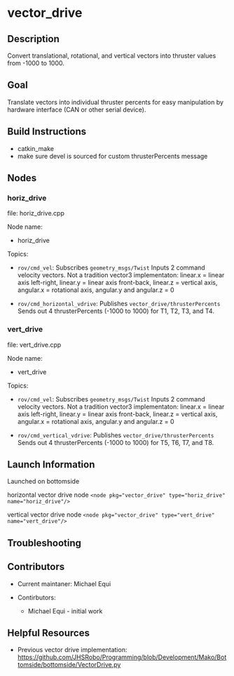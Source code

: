 # vector_drive

## Description

Convert translational, rotational, and vertical vectors into thruster values from -1000 to 1000. 

## Goal 

Translate vectors into individual thruster percents for easy manipulation by hardware interface (CAN or other serial device).

## Build Instructions 

* catkin_make
* make sure devel is sourced for custom thrusterPercents message

## Nodes

### horiz_drive

file: horiz_drive.cpp

Node name:
* horiz_drive

Topics:

* `rov/cmd_vel`:
  Subscribes `geometry_msgs/Twist` Inputs 2 command velocity vectors. Not a tradition vector3 implementaton: linear.x = linear axis left-right, linear.y = linear axis front-back, linear.z = vertical axis, angular.x = rotational axis, angular.y and angular.z = 0
  
* `rov/cmd_horizontal_vdrive`:
  Publishes `vector_drive/thrusterPercents` Sends out 4 thrusterPercents (-1000 to 1000) for T1, T2, T3, and T4.


### vert_drive

file: vert_drive.cpp

Node name:
* vert_drive

Topics:

* `rov/cmd_vel`:
  Subscribes `geometry_msgs/Twist` Inputs 2 command velocity vectors. Not a tradition vector3 implementaton: linear.x = linear axis left-right, linear.y = linear axis front-back, linear.z = vertical axis, angular.x = rotational axis, angular.y and angular.z = 0

* `rov/cmd_vertical_vdrive`:
  Publishes `vector_drive/thrusterPercents` Sends out 4 thrusterPercents (-1000 to 1000) for T5, T6, T7, and T8.
 

## Launch Information
 
Launched on bottomside

horizontal vector drive node
`<node pkg="vector_drive" type="horiz_drive" name="horiz_drive"/>`

vertical vector drive node
`<node pkg="vector_drive" type="vert_drive" name="vert_drive"/>`

## Troubleshooting

## Contributors 

* Current maintaner: Michael Equi

* Contirbutors:
  * Michael Equi - initial work

## Helpful Resources

* Previous vector drive implementation: https://github.com/JHSRobo/Programming/blob/Development/Mako/Bottomside/bottomside/VectorDrive.py

